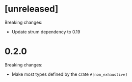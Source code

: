 # [unreleased]

Breaking changes:

* Update strum dependency to 0.19

# 0.2.0

Breaking changes:

* Make most types defined by the crate `#[non_exhaustive]`

